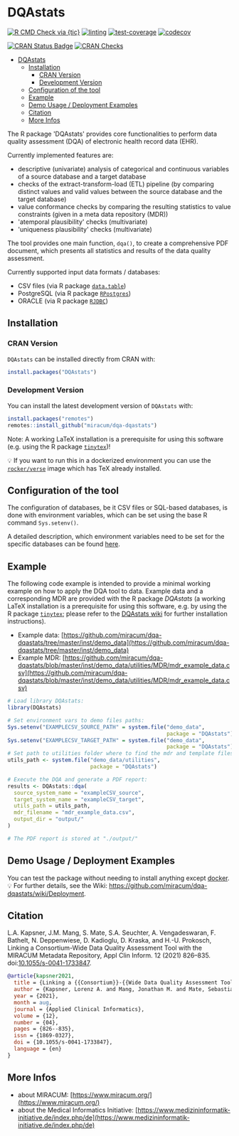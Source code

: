 # DQAstats

<!-- badges: start -->
[![R CMD Check via {tic}](https://github.com/miracum/dqa-dqastats/workflows/R%20CMD%20Check%20via%20{tic}/badge.svg?branch=master)](https://github.com/miracum/dqa-dqastats/actions)
[![linting](https://github.com/miracum/dqa-dqastats/workflows/lint/badge.svg?branch=master)](https://github.com/miracum/dqa-dqastats/actions)
[![test-coverage](https://github.com/miracum/dqa-dqastats/workflows/test-coverage/badge.svg?branch=master)](https://github.com/miracum/dqa-dqastats/actions)
[![codecov](https://codecov.io/gh/miracum/dqa-dqastats/branch/master/graph/badge.svg)](https://app.codecov.io/gh/miracum/dqa-dqastats)
<!--[![pipeline status](https://gitlab.miracum.org/miracum/dqa/dqastats/badges/master/pipeline.svg)](https://gitlab.miracum.org/miracum/dqa/dqastats/-/commits/master)
[![coverage report](https://gitlab.miracum.org/miracum/dqa/dqastats/badges/master/coverage.svg)](https://gitlab.miracum.org/miracum/dqa/dqastats/-/commits/master)-->
[![CRAN Status Badge](https://www.r-pkg.org/badges/version-ago/DQAstats)](https://cran.r-project.org/package=DQAstats)
[![CRAN Checks](https://cranchecks.info/badges/worst/DQAstats)](https://cran.r-project.org/web/checks/check_results_DQAstats.html)
<!-- badges: end -->

- [DQAstats](#dqastats)
  - [Installation](#installation)
    - [CRAN Version](#cran-version)
    - [Development Version](#development-version)
  - [Configuration of the tool](#configuration-of-the-tool)
  - [Example](#example)
  - [Demo Usage / Deployment Examples](#demo-usage--deployment-examples)
  - [Citation](#citation)
  - [More Infos](#more-infos)

The R package 'DQAstats' provides core functionalities to perform data quality assessment (DQA) of electronic health record data (EHR).  

Currently implemented features are:  

- descriptive (univariate) analysis of categorical and continuous variables of a source database and a target database
- checks of the extract-transform-load (ETL) pipeline (by comparing distinct values and valid values between the source database and the target database)  
- value conformance checks by comparing the resulting statistics to value constraints (given in a meta data repository (MDR))  
- 'atemporal plausibility' checks (multivariate)  
- 'uniqueness plausibility' checks (multivariate)  

The tool provides one main function, `dqa()`, to create a comprehensive PDF document, which presents all statistics and results of the data quality assessment.

Currently supported input data formats / databases:  

- CSV files (via R package [`data.table`](https://cran.r-project.org/package=data.table))  
- PostgreSQL (via R package [`RPostgres`](https://cran.r-project.org/package=RPostgres))  
- ORACLE (via R package [`RJDBC`](https://cran.r-project.org/package=RJDBC))  

## Installation

### CRAN Version

`DQAstats` can be installed directly from CRAN with:

``` r
install.packages("DQAstats")
```

### Development Version

You can install the latest development version of `DQAstats` with:

``` r
install.packages("remotes")
remotes::install_github("miracum/dqa-dqastats")
```

Note: A working LaTeX installation is a prerequisite for using this software (e.g. using the R package [`tinytex`](https://yihui.org/tinytex/))!

:bulb: If you want to run this in a dockerized environment you can use the [`rocker/verse`](https://hub.docker.com/r/rocker/verse/) image which has TeX already installed.

## Configuration of the tool

The configuration of databases, be it CSV files or SQL-based databases, is done with environment variables, which can be set using the base R command `Sys.setenv()`.

A detailed description, which environment variables need to be set for the specific databases can be found [here](https://github.com/miracum/misc-dizutils#db_connection).

## Example

The following code example is intended to provide a minimal working example on how to apply the DQA tool to data. Example data and a corresponding MDR are provided with the R package *DQAstats* (a working LaTeX installation is a prerequisite for using this software, e.g. by using the R package [`tinytex`](https://yihui.org/tinytex/); please refer to the [DQAstats wiki](https://github.com/miracum/dqa-dqastats/wiki/Installation) for further installation instructions).  

- Example data: [https://github.com/miracum/dqa-dqastats/tree/master/inst/demo_data](https://github.com/miracum/dqa-dqastats/tree/master/inst/demo_data)  
- Example MDR: [https://github.com/miracum/dqa-dqastats/blob/master/inst/demo_data/utilities/MDR/mdr_example_data.csv](https://github.com/miracum/dqa-dqastats/blob/master/inst/demo_data/utilities/MDR/mdr_example_data.csv)  

```r
# Load library DQAstats:
library(DQAstats)

# Set environment vars to demo files paths:
Sys.setenv("EXAMPLECSV_SOURCE_PATH" = system.file("demo_data",
                                                  package = "DQAstats"))
Sys.setenv("EXAMPLECSV_TARGET_PATH" = system.file("demo_data",
                                                  package = "DQAstats"))
# Set path to utilities folder where to find the mdr and template files:
utils_path <- system.file("demo_data/utilities",
                          package = "DQAstats")

# Execute the DQA and generate a PDF report:
results <- DQAstats::dqa(
  source_system_name = "exampleCSV_source",
  target_system_name = "exampleCSV_target",
  utils_path = utils_path,
  mdr_filename = "mdr_example_data.csv",
  output_dir = "output/"
)

# The PDF report is stored at "./output/"
```

## Demo Usage / Deployment Examples

You can test the package without needing to install anything except [docker](https://docs.docker.com/get-docker/). 
:bulb: For further details, see the Wiki: <https://github.com/miracum/dqa-dqastats/wiki/Deployment>.

## Citation

L.A. Kapsner, J.M. Mang, S. Mate, S.A. Seuchter, A. Vengadeswaran, F. Bathelt, N. Deppenwiese, D. Kadioglu, D. Kraska, and H.-U. Prokosch, Linking a Consortium-Wide Data Quality Assessment Tool with the MIRACUM Metadata Repository, Appl Clin Inform. 12 (2021) 826–835. doi:[10.1055/s-0041-1733847](https://www.thieme-connect.com/products/ejournals/abstract/10.1055/s-0041-1733847).

```bibtex
@article{kapsner2021,
  title = {Linking a {{Consortium}}-{{Wide Data Quality Assessment Tool}} with the {{MIRACUM Metadata Repository}}},
  author = {Kapsner, Lorenz A. and Mang, Jonathan M. and Mate, Sebastian and Seuchter, Susanne A. and Vengadeswaran, Abishaa and Bathelt, Franziska and Deppenwiese, Noemi and Kadioglu, Dennis and Kraska, Detlef and Prokosch, Hans-Ulrich},
  year = {2021},
  month = aug,
  journal = {Applied Clinical Informatics},
  volume = {12},
  number = {04},
  pages = {826--835},
  issn = {1869-0327},
  doi = {10.1055/s-0041-1733847},
  language = {en}
}
```

## More Infos

* about MIRACUM: [https://www.miracum.org/](https://www.miracum.org/)
* about the Medical Informatics Initiative: [https://www.medizininformatik-initiative.de/index.php/de](https://www.medizininformatik-initiative.de/index.php/de)

